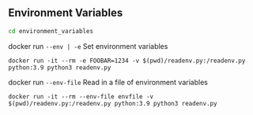 ## Environment Variables

```bash
cd environment_variables 
```

docker run `--env | -e` Set environment variables
```
docker run -it --rm -e FOOBAR=1234 -v $(pwd)/readenv.py:/readenv.py python:3.9 python3 readenv.py
```

docker run `--env-file` Read in a file of environment variables
```
docker run -it --rm --env-file envfile -v $(pwd)/readenv.py:/readenv.py python:3.9 python3 readenv.py
```
